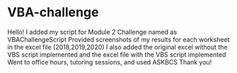 # VBA-challenge
Hello! I added my script for Module 2 Challenge named as VBAChallengeScript
Provided screenshots of my results for each worksheet in the excel file (2018,2019,2020)
I also added the original excel without the VBS script implemented and the excel file with the VBS script implemented
Went to office hours, tutoring sessions, and used ASKBCS
Thank you!
